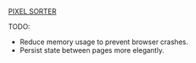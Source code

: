 [PIXEL SORTER](https://pixel-sorter.com/)

TODO:
- Reduce memory usage to prevent browser crashes.
- Persist state between pages more elegantly.
